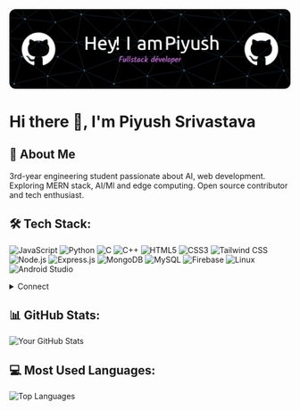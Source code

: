 <img src="https://github.com/Piyush28122003/Piyush28122003/blob/main/github-Piyush.png" alt="Banner" />

# Hi there 👋, I'm Piyush Srivastava

## 🚀 About Me
3rd-year engineering student passionate about AI, web development. Exploring MERN stack, AI/Ml and edge computing. Open source contributor and tech enthusiast.

## 🛠 Tech Stack:
![JavaScript](https://img.shields.io/badge/JavaScript-F7DF1E?style=for-the-badge&logo=javascript&logoColor=black)
![Python](https://img.shields.io/badge/Python-3776AB?style=for-the-badge&logo=python&logoColor=white)
![C](https://img.shields.io/badge/C-00599C?style=for-the-badge&logo=c&logoColor=white)
![C++](https://img.shields.io/badge/C++-00599C?style=for-the-badge&logo=c%2B%2B&logoColor=white)
![HTML5](https://img.shields.io/badge/HTML5-E34F26?style=for-the-badge&logo=html5&logoColor=white)
![CSS3](https://img.shields.io/badge/CSS3-1572B6?style=for-the-badge&logo=css3&logoColor=white)
![Tailwind CSS](https://img.shields.io/badge/TailwindCSS-38B2AC?style=for-the-badge&logo=tailwind-css&logoColor=white)
![Node.js](https://img.shields.io/badge/Node.js-339933?style=for-the-badge&logo=node.js&logoColor=white)
![Express.js](https://img.shields.io/badge/Express.js-000000?style=for-the-badge&logo=express&logoColor=white)
![MongoDB](https://img.shields.io/badge/MongoDB-47A248?style=for-the-badge&logo=mongodb&logoColor=white)
![MySQL](https://img.shields.io/badge/MySQL-4479A1?style=for-the-badge&logo=mysql&logoColor=white)
![Firebase](https://img.shields.io/badge/Firebase-FFCA28?style=for-the-badge&logo=firebase&logoColor=black)
![Linux](https://img.shields.io/badge/Linux-FCC624?style=for-the-badge&logo=linux&logoColor=black)
![Android Studio](https://img.shields.io/badge/Android%20Studio-3DDC84?style=for-the-badge&logo=android-studio&logoColor=white)




<details>
  <summary>Connect</summary>

[![LinkedIn](https://img.shields.io/badge/LinkedIn-blue?style=for-the-badge&logo=linkedin)](https://www.linkedin.com/in/piyush-srivastava-9295b6233/)  
[![Instagram](https://img.shields.io/badge/Instagram-E4405F?style=for-the-badge&logo=instagram&logoColor=white)](https://www.instagram.com/p_srivastava_28/)  
[![Email](https://img.shields.io/badge/Email-D14836?style=for-the-badge&logo=gmail&logoColor=white)](mailto:official.piyushsrivastava@gmail.com)

</details>



## 📊 GitHub Stats:
![Your GitHub Stats](https://github-readme-stats.vercel.app/api?username=Piyush28122003&show_icons=true&theme=dark)
## 💻 Most Used Languages:
![Top Languages](https://github-readme-stats.vercel.app/api/top-langs/?username=Piyush28122003&layout=compact&theme=dark)











